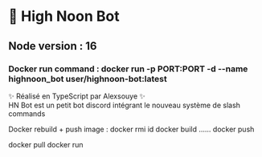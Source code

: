 # 🌿 High Noon Bot
## Node version : 16
### Docker run command : docker run -p PORT:PORT -d --name highnoon_bot user/highnoon-bot:latest

✨ Réalisé en TypeScript par Alexsouye ✨\
HN Bot est un petit bot discord intégrant le nouveau système de slash commands

Docker rebuild + push image :
docker rmi id
docker build ......
docker push

docker pull
docker run
